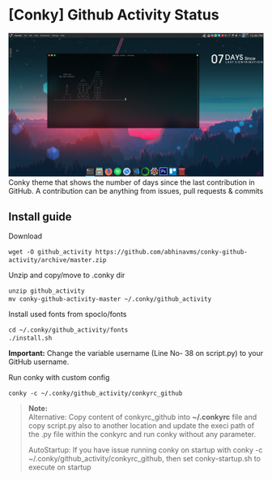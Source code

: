 # [Conky] Github Activity Status

 
![alt text](Screenshot/Screenshot_20190623.png "")
Conky theme that shows the number of days since the last contribution in GitHub. A contribution can be anything from issues, pull requests & commits


## Install guide

Download

	wget -O github_activity https://github.com/abhinavms/conky-github-activity/archive/master.zip

Unzip and copy/move to .conky dir
    
    unzip github_activity
    mv conky-github-activity-master ~/.conky/github_activity

Install used fonts from spoclo/fonts
    
    cd ~/.conky/github_activity/fonts
    ./install.sh

**Important:** Change the variable username (Line No- 38 on script.py) to your GitHub username.
    
Run conky with custom config
    
    conky -c ~/.conky/github_activity/conkyrc_github
    
> **Note:**  
>Alternative: Copy content of conkyrc_github into **~/.conkyrc** file and copy script.py also to another location and update the execi path of the .py file within the conkyrc and run conky without any parameter.
>
>AutoStartup: If you have issue running conky on startup with conky -c ~/.conky/github_activity/conkyrc_github, then set conky-startup.sh to execute on startup
